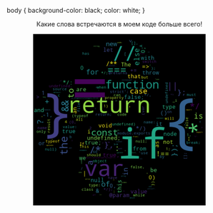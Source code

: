 

body {
  background-color: black;
  color: white;
}

<div align="center">
  <p>Какие слова встречаются в моем коде больше всего!</p>
  <img src="https://github.com/GinKey/GinKey/blob/main/word.png" alt="Word Cloud">
</div>

<!--
**GinKey/GinKey** is a ✨ _special_ ✨ repository because its `README.md` (this file) appears on your GitHub profile.

Here are some ideas to get you started:

- 🔭 I’m currently working on ...
- 🌱 I’m currently learning ...
- 👯 I’m looking to collaborate on ...
- 🤔 I’m looking for help with ...
- 💬 Ask me about ...
- 📫 How to reach me: ...
- 😄 Pronouns: ...
- ⚡ Fun fact: ...
-->
